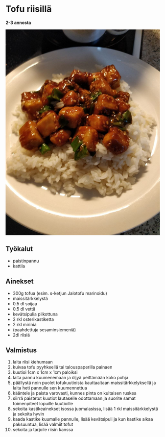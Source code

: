 # Tofu riisillä

**2-3 annosta**

![alt text](https://github.com/luumut/luumucookbook/blob/master/media/tofuriisilla.jpg?raw=true)

## Työkalut
- paistinpannu
- kattila

## Ainekset
- 300g tofua (esim. s-ketjun Jalotofu marinoidu)
- maissitärkkelystä
- 0.5 dl soijaa
- 0.5 dl vettä
- kevätsipulia pilkottuna
- 2 rkl osterikastiketta
- 2 rkl mirinia
- (paahdettuja sesaminsiemeniä)
- 2dl riisiä

## Valmistus
1. laita riisi kiehumaan
2. kuivaa tofu pyyhkeellä tai talouspaperilla painaen
3. kuutioi 1cm x 1cm x 1cm paloiksi
4. laita pannu kuumenemaan ja öljyä peittämään koko pohja
5. päällystä noin puolet tofukuutioista kauttaaltaan maissitärkkelyksellä ja laita heti pannulle sen kuumennettua
6. kääntele ja paista varovasti, kunnes pinta on kultaisen ruskea
7. siirrä paistetut kuutiot lautaselle odottamaan ja suorite samat toimenpiteet lopuille kuutioille
8. sekoita kastikeainekset isossa juomalasissa, lisää 1 rkl maissitärkkelystä ja sekoita hyvin
9. kaada kastike kuumalle pannulle, lisää kevätsipuli ja kun kastike alkaa paksuuntua, lisää valmiit tofut
10. sekoita ja tarjoile riisin kanssa

